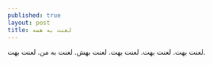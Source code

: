 ```yaml
---
published: true
layout: post
title: لعنت به همه
---
```


لعنت بهت. لعنت بهت. لعنت بهت. لعنت بهش. لعنت به من. لعنت بهت.
